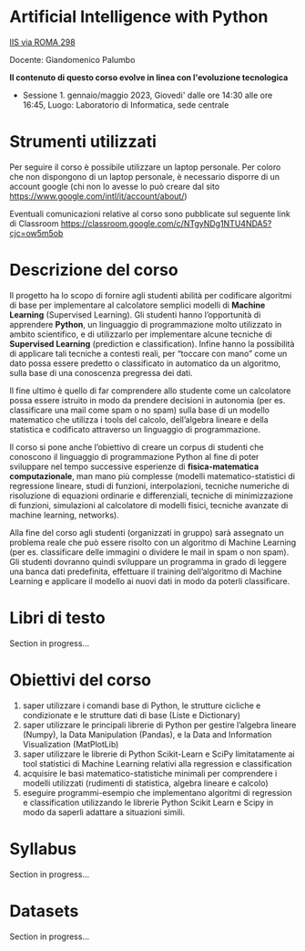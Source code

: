 # Artificial Intelligence with Python
[IIS via ROMA 298](https://www.liceoguidonia.edu.it/)

Docente: Giandomenico Palumbo

**Il contenuto di questo corso evolve in linea con l'evoluzione tecnologica**

* Sessione 1. gennaio/maggio 2023, Giovedi' dalle ore 14:30 alle ore 16:45, Luogo: Laboratorio di Informatica, sede centrale 

# Strumenti utilizzati
Per seguire il corso è possibile utilizzare un laptop personale.
Per coloro che non dispongono di un laptop personale, è necessario disporre di un account google (chi non lo avesse lo può creare dal sito https://www.google.com/intl/it/account/about/)

Eventuali comunicazioni relative al corso sono pubblicate sul seguente link di Classroom
https://classroom.google.com/c/NTgyNDg1NTU4NDA5?cjc=ow5m5ob

# Descrizione del corso

Il progetto ha lo scopo di fornire agli studenti abilità per codificare algoritmi di base per implementare al calcolatore semplici modelli di **Machine Learning** (Supervised Learning). Gli studenti hanno l’opportunità di apprendere **Python**, un linguaggio di programmazione molto utilizzato in ambito  scientifico, e di utilizzarlo per implementare alcune tecniche di **Supervised Learning** (prediction e classification). Infine hanno la possibilità di applicare tali tecniche a contesti reali, per “toccare con mano” come un dato possa essere predetto o classificato in automatico da un algoritmo, sulla base di una conoscenza pregressa dei dati.
 
Il fine ultimo è quello di far comprendere allo studente come un calcolatore possa essere istruito in modo da prendere decisioni in autonomia (per es. classificare una mail come spam o no spam) sulla base di un modello matematico che utilizza i tools del calcolo, dell’algebra lineare e della statistica e codificato attraverso un linguaggio di programmazione.

Il corso si pone anche l’obiettivo di creare un corpus di studenti che conoscono il linguaggio di programmazione Python al fine di poter sviluppare nel tempo successive esperienze di **fisica-matematica computazionale**, man mano più complesse (modelli matematico-statistici di regressione lineare, studi di funzioni, interpolazioni, tecniche numeriche di risoluzione di equazioni ordinarie e differenziali, tecniche di minimizzazione di funzioni, simulazioni al calcolatore di modelli fisici, tecniche avanzate di machine learning, networks). 

Alla fine del corso agli studenti (organizzati in gruppo) sarà assegnato un problema reale che può essere risolto con un algoritmo di Machine Learning (per es. classificare delle immagini o dividere le mail in spam o non spam). Gli studenti dovranno quindi sviluppare un programma in grado di leggere una banca dati predefinita, effettuare il training dell’algoritmo di Machine Learning e applicare il modello ai nuovi dati in modo da poterli classificare.  
   
# Libri di testo

Section in progress...

# Obiettivi del corso
1. saper utilizzare i comandi base di Python, le strutture cicliche e condizionate e le strutture dati di base (Liste e Dictionary)
2. saper utilizzare le principali librerie di Python per gestire l’algebra lineare (Numpy), la Data Manipulation (Pandas), e la Data and Information Visualization (MatPlotLib)
3. saper utilizzare le librerie di Python Scikit-Learn e SciPy limitatamente ai tool statistici di Machine Learning relativi alla regression e classification
4. acquisire le basi matematico-statistiche minimali per comprendere i modelli utilizzati (rudimenti di statistica, algebra lineare e calcolo)
5. eseguire programmi-esempio che implementano algoritmi di regression e classification utilizzando le librerie Python Scikit Learn e Scipy in modo da saperli adattare a situazioni simili.

# Syllabus

Section in progress...

# Datasets

Section in progress...
